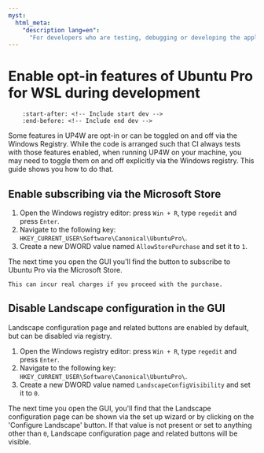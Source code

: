 ```yaml
---
myst:
  html_meta:
    "description lang=en":
      "For developers who are testing, debugging or developing the application."
---
```


# Enable opt-in features of Ubuntu Pro for WSL during development

```{include} ../includes/dev_docs_notice.txt
    :start-after: <!-- Include start dev -->
    :end-before: <!-- Include end dev -->
```

Some features in UP4W are opt-in or can be toggled on and off via the Windows Registry.
While the code is arranged such that CI always tests with those features enabled,
when running UP4W on your machine, you may need to toggle them on and off
explicitly via the Windows registry. This guide shows you how to do that.

## Enable subscribing via the Microsoft Store

1. Open the Windows registry editor: press `Win + R`, type `regedit` and press `Enter`.
1. Navigate to the following key: `HKEY_CURRENT_USER\Software\Canonical\UbuntuPro\`.
1. Create a new DWORD value named `AllowStorePurchase` and set it to `1`.

The next time you open the GUI you'll find the button to subscribe to Ubuntu
Pro via the Microsoft Store.

```{warning}
This can incur real charges if you proceed with the purchase.
```

## Disable Landscape configuration in the GUI

Landscape configuration page and related buttons are enabled by default, but can be disabled via registry.

1. Open the Windows registry editor: press `Win + R`, type `regedit` and press `Enter`.
1. Navigate to the following key: `HKEY_CURRENT_USER\Software\Canonical\UbuntuPro\`.
1. Create a new DWORD value named `LandscapeConfigVisibility` and set it to `0`.

The next time you open the GUI, you'll find that the Landscape configuration
page can be shown via the set up wizard or by clicking on the 'Configure
Landscape' button.
If that value is not present or set to anything other than `0`, Landscape configuration page
and related buttons will be visible.
